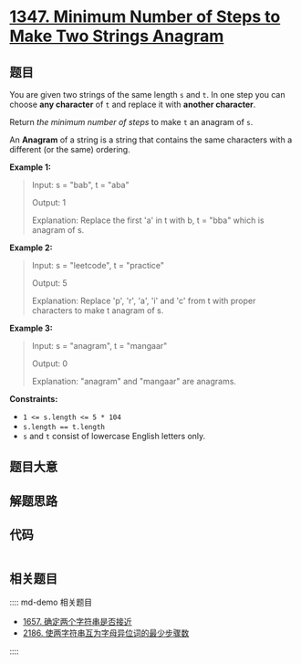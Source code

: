 # [1347. Minimum Number of Steps to Make Two Strings Anagram](https://leetcode.com/problems/minimum-number-of-steps-to-make-two-strings-anagram)

## 题目

You are given two strings of the same length `s` and `t`. In one step you can
choose **any character** of `t` and replace it with **another character**.

Return _the minimum number of steps_ to make `t` an anagram of `s`.

An **Anagram** of a string is a string that contains the same characters with
a different (or the same) ordering.



**Example 1:**

> Input: s = "bab", t = "aba"
> 
> Output: 1
> 
> Explanation: Replace the first 'a' in t with b, t = "bba" which is anagram of s.

**Example 2:**

> Input: s = "leetcode", t = "practice"
> 
> Output: 5
> 
> Explanation: Replace 'p', 'r', 'a', 'i' and 'c' from t with proper characters to make t anagram of s.

**Example 3:**

> Input: s = "anagram", t = "mangaar"
> 
> Output: 0
> 
> Explanation: "anagram" and "mangaar" are anagrams. 

**Constraints:**

  * `1 <= s.length <= 5 * 104`
  * `s.length == t.length`
  * `s` and `t` consist of lowercase English letters only.


## 题目大意

## 解题思路

## 代码

```javascript

```

## 相关题目

:::: md-demo 相关题目
- [1657. 确定两个字符串是否接近](https://leetcode.com/problems/determine-if-two-strings-are-close)
- [2186. 使两字符串互为字母异位词的最少步骤数](https://leetcode.com/problems/minimum-number-of-steps-to-make-two-strings-anagram-ii)

::::
